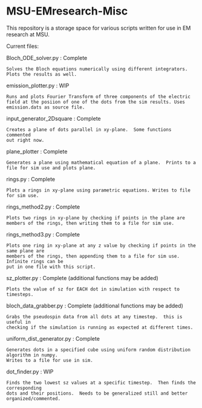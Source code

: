 # MSU-EMresearch-Misc

This repository is a storage space for various scripts written for use in EM research at MSU.

Current files:

Bloch_ODE_solver.py : Complete

	Solves the Bloch equations numerically using different integrators.	
	Plots the results as well.

emission_plotter.py : WIP

	Runs and plots Fourier Transform of three components of the electric
	field at the posiion of one of the dots from the sim results. Uses 
	emission.dats as source file.

input_generator_2Dsquare : Complete

	Creates a plane of dots parallel in xy-plane.  Some functions commented 
	out right now.

plane_plotter : Complete

	Generates a plane using mathematical equation of a plane.  Prints to a
	file for sim use and plots plane.

rings.py : Complete

	Plots a rings in xy-plane using parametric equations. Writes to file
	for sim use.

rings_method2.py : Complete

	Plots two rings in xy-plane by checking if points in the plane are
	members of the rings, then writing them to a file for sim use.
	
rings_method3.py : Complete

	Plots one ring in xy-plane at any z value by checking if points in the same plane are
	members of the rings, then appending them to a file for sim use.  Infinite rings can be
	put in one file with this script.

sz_plotter.py : Complete (additional functions may be added)
	
	Plots the value of sz for EACH dot in simulation with respect to timesteps.

bloch_data_grabber.py : Complete (additional functions may be added)

	Grabs the pseudospin data from all dots at any timestep.  this is useful in
	checking if the simulation is running as expected at different times.

uniform_dist_generator.py : Complete

	Generates dots in a specified cube using uniform random distribution algorithm in numpy.
	Writes to a file for use in sim.

dot_finder.py : WIP

	Finds the two lowest sz values at a specific timestep.  Then finds the corresponding
	dots and their positions.  Needs to be generalized still and better organized/commented.


